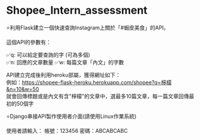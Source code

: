 # Shopee_Intern_assessment
⭐利用Flask建立一個快速查詢Instagram上關於「#蝦皮美食」的API。

這個API的參數有：

✅q: 可以給定要查詢的字 (可為多個)  
✅n: 回應的文章數量
✅w: 每篇文章「內文」的字數

API建立完成後利用heroku部屬，獲得網址如下：  
例如：https://shopee-flask-heroku.herokuapp.com/shopee?q=檸檬&n=10&w=50  
就會回傳標題或是內文有含"檸檬"的文章中，選最多10篇文章，每一篇文章回傳最初的50個字  


⭐Django串接API製作使用者介面(請使用Linux作業系統)

使用者請輸入：
帳號：123456
密碼：ABCABCABC
